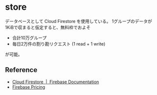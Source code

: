 # store

データベースとして Cloud Firestore を使用している。
1グループのデータが1KiBで収まると仮定すると、無料枠でおよそ

- 合計10万グループ
- 毎日2万件の割り勘リクエスト (1 read + 1 write)

が可能。



## Reference

- [Cloud Firestore  |  Firebase Documentation](https://firebase.google.com/docs/firestore)
- [Firebase Pricing](https://firebase.google.com/pricing)
